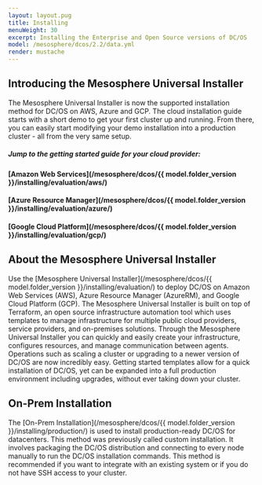 ```yaml
---
layout: layout.pug
title: Installing
menuWeight: 30
excerpt: Installing the Enterprise and Open Source versions of DC/OS
model: /mesosphere/dcos/2.2/data.yml
render: mustache
---
```


## Introducing the Mesosphere Universal Installer

The Mesosphere Universal Installer is now the supported installation method for DC/OS on AWS, Azure and GCP. The cloud installation guide starts with a short demo to get your first cluster up and running. From there, you can easily start modifying your demo installation into a production cluster - all from the very same setup.


##### Jump to the getting started guide for your cloud provider:

#### [Amazon Web Services](/mesosphere/dcos/{{ model.folder_version }}/installing/evaluation/aws/)

#### [Azure Resource Manager](/mesosphere/dcos/{{ model.folder_version }}/installing/evaluation/azure/)

#### [Google Cloud Platform](/mesosphere/dcos/{{ model.folder_version }}/installing/evaluation/gcp/)


## About the Mesosphere Universal Installer

Use the [Mesosphere Universal Installer](/mesosphere/dcos/{{ model.folder_version }}/installing/evaluation/)  to deploy DC/OS on Amazon Web Services (AWS), Azure Resource Manager (AzureRM), and Google Cloud Platform (GCP). The Mesosphere Universal Installer is built on top of Terraform, an open source infrastructure automation tool which uses templates to manage infrastructure for multiple public cloud providers, service providers, and on-premises solutions. Through the Mesosphere Universal Installer you can quickly and easily create your infrastructure, configures resources, and manage communication between agents. Operations such as scaling a cluster or upgrading to a newer version of DC/OS are now incredibly easy. Getting started templates allow for a quick installation of DC/OS, yet can be expanded into a full production environment including upgrades, without ever taking down your cluster.


## On-Prem Installation

The [On-Prem Installation](/mesosphere/dcos/{{ model.folder_version }}/installing/production/) is used to install production-ready DC/OS for datacenters. This method was previously called custom installation. It involves packaging the DC/OS distribution and connecting to every node manually to run the DC/OS installation commands. This method is recommended if you want to integrate with an existing system or if you do not have SSH access to your cluster.
